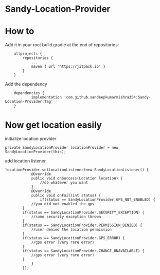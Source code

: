 # Sandy-Location-Provider


# How to

Add it in your root build.gradle at the end of repositories:
````
	allprojects {
		repositories {
			...
			maven { url 'https://jitpack.io' }
		}
	}
````

Add the dependency
````
	dependencies {
	        implementation 'com.github.sandeepkumarmishra354:Sandy-Location-Provider:Tag'
	}

````

# Now get location easily

initialize location provider
````
private SandyLocationProvider locationProvider = new SandyLocationProvider(this);
````
add location listener
````
locationProvider.setLocationListener(new SandyLocationListener() {
            @Override
            public void onSuccess(Location location) {
                //do whatever you want
            }
            @Override
            public void onFail(int status) {
                if(status == SandyLocationProvider.GPS_NOT_ENABLED) {
			//you did not enabled the gps
		}
		if(status == SandyLocationProvider.SECURITY_EXCEPTION) {
			//some security exception thrown
		}
		if(status == SandyLocationProvider.PERMISSION_DENIED) {
			//user denied the location permission
		}
		if(status == SandyLocationProvider.GPS_ERROR) {
			//gps error (very rare error)
		}
		if(status == SandyLocationProvider.CHANGE_UNAVAILABLE) {
			//gps error (very rare error)
		}
            }
        });
````

